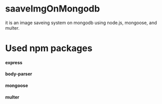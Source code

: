 # saaveImgOnMongodb
it is an image saveing system on mongodb using node.js, mongoose, and multer.

# Used npm packages
#### express
#### body-parser
#### mongoose
#### multer

